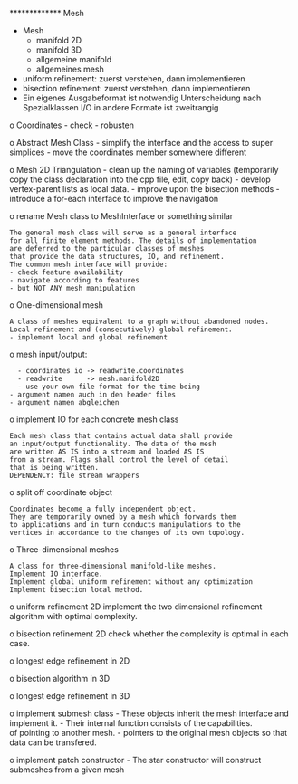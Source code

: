   
  
  ************* Mesh
  - Mesh
    - manifold 2D
    - manifold 3D
    - allgemeine manifold
    - allgemeines mesh
  - uniform refinement:
      zuerst verstehen, dann implementieren
  - bisection refinement:
      zuerst verstehen, dann implementieren
  - Ein eigenes Ausgabeformat ist notwendig
      Unterscheidung nach Spezialklassen
      I/O in andere Formate ist zweitrangig
  
  
  


  o Coordinates 
    - check 
    - robusten 
    
  o Abstract Mesh Class
    - simplify the interface and the access to super simplices 
    - move the coordinates member somewhere different 
    
  o Mesh 2D Triangulation 
    - clean up the naming of variables
      (temporarily copy the class declaration into the cpp file, edit, copy back)
    - develop vertex-parent lists as local data.
    - improve upon the bisection methods
    - introduce a for-each interface to improve the navigation  
  
  
  
  o rename Mesh class to MeshInterface or something similar
    
    The general mesh class will serve as a general interface 
    for all finite element methods. The details of implementation 
    are deferred to the particular classes of meshes 
    that provide the data structures, IO, and refinement.
    The common mesh interface will provide:
    - check feature availability
    - navigate according to features 
    - but NOT ANY mesh manipulation
  
  
  o One-dimensional mesh
  
    A class of meshes equivalent to a graph without abandoned nodes. 
    Local refinement and (consecutively) global refinement.
    - implement local and global refinement
  
  
  o mesh input/output:
    
      - coordinates io -> readwrite.coordinates
      - readwrite      -> mesh.manifold2D
      - use your own file format for the time being
    - argument namen auch in den header files
    - argument namen abgleichen 
  
  
  o implement IO for each concrete mesh class 
  
    Each mesh class that contains actual data shall provide 
    an input/output functionality. The data of the mesh 
    are written AS IS into a stream and loaded AS IS
    from a stream. Flags shall control the level of detail 
    that is being written. 
    DEPENDENCY: file stream wrappers 
  
  
  o split off coordinate object 
  
    Coordinates become a fully independent object.
    They are temporarily owned by a mesh which forwards them 
    to applications and in turn conducts manipulations to the 
    vertices in accordance to the changes of its own topology.
  
  
  o Three-dimensional meshes 
  
    A class for three-dimensional manifold-like meshes.
    Implement IO interface.
    Implement global uniform refinement without any optimization
    Implement bisection local method.
  
  
  o uniform refinement 2D
    implement the two dimensional refinement algorithm 
    with optimal complexity.
  
  
  o bisection refinement 2D
    check whether the complexity is optimal in each case.
  
  o longest edge refinement in 2D
  
  o bisection algorithm in 3D
  
  o longest edge refinement in 3D
  
  
  
  o implement submesh class 
    - These objects inherit the mesh interface and implement it. 
    - Their internal function consists of the capabilities.  
      of pointing to another mesh. 
    - pointers to the original mesh objects so that data 
      can be transfered.
  
  
  o implement patch constructor 
    - The star constructor will construct submeshes from a given mesh
  
  
  
  
  
  
